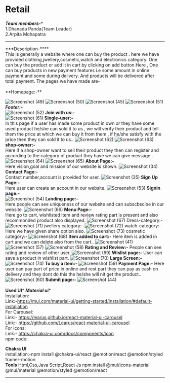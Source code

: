 # Retail
***Team members-****<br>
1.Dhanada Panda(Team Leader)<br>
2.Arpita Mohapatra
<hr>
***Description-****
<br>
This is generally a website where one can buy the product . here we have provided clothing,jwellery,cosmetic,watch and electronics category.
One can buy the product or add it in cart by clicking on add button.Here , One can buy products in new payment features i.e some amount in online payment and some during delivery.
And products will be delivered after total payment.
The pages we have made are-
<br>
<br/>
**Homepage:-**

![Screenshot (49)](https://github.com/Arpita389/Retail/assets/130206432/d6c7eccf-0dcf-4026-8f99-b99f6d13520f)
![Screenshot (50)](https://github.com/Arpita389/Retail/assets/130206432/06e5955a-af46-4744-be3e-ff3db55973ec)
![Screenshot (45)](https://github.com/Arpita389/Retail/assets/130206432/26e4c2fe-86d1-4cdb-99a7-f338568795a2)
![Screenshot (51)](https://github.com/Arpita389/Retail/assets/130206432/0290d07c-19ec-4d75-bf74-f31b218d9d5f)
***Footer:-***
<br>
![Screenshot (52)](https://github.com/Arpita389/Retail/assets/130206432/ac7c6c48-958c-4d5d-84ad-36e1c8904f59)
**Join with us:-**
<br>
![Screenshot (61)](https://github.com/Arpita389/Retail/assets/130206432/af9fa8b7-1bb8-4328-86c4-a8f7be99831a)
**Single-user:-**
<br>
In this page if a user has made some product in own or they have some used product he/she can sold it to us , we will verify their product and tell them the price at which we can buy it from them , if he/she satisfy with the price then they can sold it to us..
![Screenshot (62)](https://github.com/Arpita389/Retail/assets/130206432/f5b43358-fd60-4c10-8a92-fc8a10c79568)
![Screenshot (63)](https://github.com/Arpita389/Retail/assets/130206432/e8e955be-987f-4b88-973e-f6a163e1695a)
**shop-owner:-**
<br>
Here if a shop-owner want to sell their product they then can register and according to the category of product they have we can give message..
![Screenshot (64)](https://github.com/Arpita389/Retail/assets/130206432/bda00cf8-ee9b-4814-a227-91b7ff79b407)
![Screenshot (65)](https://github.com/Arpita389/Retail/assets/130206432/12c3a716-79dd-4bd4-9998-ed0eb9d1c4b2)
**About Page:-**
<br>
 Here vision,goal and mission of our website is shown.
![Screenshot (34)](https://github.com/Arpita389/Retail/assets/130206432/65ff7f03-9360-429e-b526-9041c2b9bcc3)
**Contact Page:-**
<br>
Contact number,account is provided for user.
![Screenshot (35)](https://github.com/Arpita389/Retail/assets/130206432/f53b2f3f-c8f7-4e36-8cb3-bc47c7c5d299)
**Sign Up Page:-**
<br>
Here user can create an account in our website.
![Screenshot (53)](https://github.com/Arpita389/Retail/assets/130206432/2a719c4e-ef8a-482b-ae16-94efa13cf6d8)
**Signin page:-**
<br>
![Screenshot (54)](https://github.com/Arpita389/Retail/assets/130206432/dac9f119-349e-48e1-aaa4-d14d0bf80cee)
**Landing page:-**
<br>
Here people can see uniqueness of our website and can subscbscibe in our website.
![Screenshot (66)](https://github.com/Arpita389/Retail/assets/130206432/7cc2b0d6-3173-4d23-9d4a-4cf551946e11)
**Menu Page:-**
<br>
Here go to cart, wishlisted item and review rating part is present and also recommonded product also displayed.
![Screenshot (67)](https://github.com/Arpita389/Retail/assets/130206432/30160faf-0c0d-4709-ae99-79bf9e7a4afd)
Dress-category:-
![Screenshot (71)](https://github.com/Arpita389/Retail/assets/130206432/5f7fd09a-d3d8-413d-bd40-3e54b008b74c)
jwellery category:-
![Screenshot (72)](https://github.com/Arpita389/Retail/assets/130206432/be87c7ee-a440-4095-96e5-16844e79e0e3)
watch-category:-
Here we have given share option also.
![Screenshot (73)](https://github.com/Arpita389/Retail/assets/130206432/92f600ab-8508-4f13-8a98-75502b73f68c)
cosmetic category:-
![Screenshot (68)](https://github.com/Arpita389/Retail/assets/130206432/1156d972-70c1-44d6-b1ef-fbb40d47d3f9)
**Item added to cart:-**
Here item is added in cart and we can delete also from the cart..
![Screenshot (41)](https://github.com/Arpita389/Retail/assets/130206432/f87d2b97-eb8c-4144-ab38-9c7039cbb607)
![Screenshot (57)](https://github.com/Arpita389/Retail/assets/130206432/25fdb85e-4c9f-4828-bedf-73d3e6e795de)
![Screenshot (58)](https://github.com/Arpita389/Retail/assets/130206432/98ac009e-f0fe-4120-9d28-a24b218805e3)
**Rating and Review:-**
People can see rating and review of other user.
![Screenshot (69)](https://github.com/Arpita389/Retail/assets/130206432/a435587d-1310-4efe-8ba7-8aef31aef86c)
**Wislist page:-**
User can save a product in wishlist part.
![Screenshot (70)](https://github.com/Arpita389/Retail/assets/130206432/cc95f93d-0dd6-4eb4-9beb-3dd3afba7182)
**Large Screen:-**
![Screenshot (74)](https://github.com/Arpita389/Retail/assets/130206432/c9f7b31c-acf1-4e35-99ea-b490bf774379)
**To buy a item:-**
![Screenshot (59)](https://github.com/Arpita389/Retail/assets/130206432/2f1e13d7-8b9a-49eb-af63-e4eca8eb7a3e)
**Payment Page:-**
Here user can pay part of price in online and rest part they can pay as cash on delivery and they dont do this the he/she will nit get the product..
![Screenshot (60)](https://github.com/Arpita389/Retail/assets/130206432/c0b1d6fb-c3a0-422e-b798-dad13e036bd4)
**Submit page:-**
![Screenshot (44)](https://github.com/Arpita389/Retail/assets/130206432/7fccbcd4-a3ce-496c-8f3d-878c29505fe4)
<br><br>
**Used UI***
***Material ui****
<br>
Installation:<br>
Link:-https://mui.com/material-ui/getting-started/installation/#default-installation
<br>
For Carousel:<br>
Link:- https://learus.github.io/react-material-ui-carousel
<br>
Link:- https://github.com/Learus/react-material-ui-carousel
<br>
For icons:<br>
Link:- https://chakra-ui.com/docs/components/icon
<br>
npm code:<br>

**Chakra UI**
<br>
installation:-npm install @chakra-ui/react @emotion/react @emotion/styled framer-motion<br>
**Tools**
Html,Css,Java Script,React Js
npm install @mui/icons-material @mui/material @emotion/styled @emotion/react

<hr>
